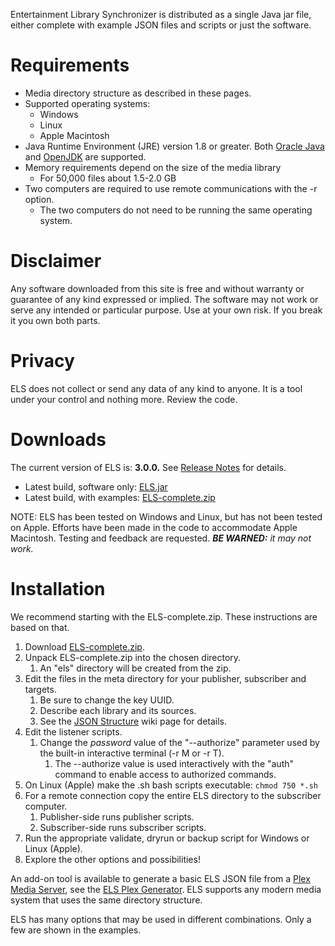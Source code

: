 Entertainment Library Synchronizer is distributed as a single Java jar file, either complete with example JSON files and scripts or just the software.

# Requirements

* Media directory structure as described in these pages.
* Supported operating systems:
    * Windows
    * Linux
    * Apple Macintosh
* Java Runtime Environment (JRE) version 1.8 or greater. Both [Oracle Java](https://www.oracle.com/java/technologies/javase-jre8-downloads.html)
  and [OpenJDK](https://openjdk.java.net/) are supported.
* Memory requirements depend on the size of the media library
    * For 50,000 files about 1.5-2.0 GB
* Two computers are required to use remote communications with the -r option.
    * The two computers do not need to be running the same operating system.

# Disclaimer

Any software downloaded from this site is free and without warranty or guarantee of any kind expressed or implied. The software may not work or serve any intended or particular purpose. Use at your own risk. If you break it you own both parts.

# Privacy

ELS does not collect or send any data of any kind to anyone. It is a tool under your control and nothing more. Review the code.

# Downloads
The current version of ELS is: **3.0.0.** See [Release Notes](release-notes.md) for details.

* Latest build, software only: [ELS.jar](../blob/master/deploy/ELS.jar?raw=true)
* Latest build, with examples: [ELS-complete.zip](../blob/master/deploy/ELS-complete.zip?raw=true)

NOTE: ELS has been tested on Windows and Linux, but has not been tested on Apple. Efforts have been
made in the code to accommodate Apple Macintosh. Testing and feedback are requested. *__BE WARNED:__ it
may not work.*

# Installation
We recommend starting with the ELS-complete.zip. These instructions are based on that.

1. Download [ELS-complete.zip](../blob/master/deploy/ELS-complete.zip?raw=true).
2. Unpack ELS-complete.zip into the chosen directory.
    1. An "els" directory will be created from the zip.
3. Edit the files in the meta directory for your publisher, subscriber and targets.
    1. Be sure to change the key UUID.
    2. Describe each library and its sources.
    3. See the [JSON Structure](JSON-Structure) wiki page for details.
4. Edit the listener scripts.
    1. Change the *password* value of the "--authorize" parameter used by the built-in interactive terminal (-r M or -r T).
        1. The --authorize value is used interactively with the "auth" command to enable access to authorized commands.
5. On Linux (Apple) make the .sh bash scripts executable:  ```chmod 750 *.sh```
6. For a remote connection copy the entire ELS directory to the subscriber computer.
    1. Publisher-side runs publisher scripts.
    2. Subscriber-side runs subscriber scripts.
7. Run the appropriate validate, dryrun or backup script for Windows or Linux (Apple).
8. Explore the other options and possibilities!

An add-on tool is available to generate a basic ELS JSON file from a
[Plex Media Server](https://www.plex.tv), see the [ELS Plex
Generator](https://github.com/GrokSoft/ELS-Plex-Generator). ELS
supports any modern media system that uses the same directory structure.

ELS has many options that may be used in different combinations. Only a
few are shown in the examples.
